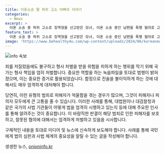 ```yaml
---
title: 이혼소송 딸 허위 고소 아빠의 이야기
categories:
  - News
excerpt: >
  이혼 소송 중 허위 고소로 징역형을 선고받은 모녀, 이혼 소송 중인 남편을 폭행 혐의로 고소한 A씨와 딸 B씨에게 징역 6개월에 집행유예 2년이 선고됐다. C씨가 녹음파일을 통해 폭행을 방어한 것으로 밝혀지면서 A씨와 B씨는 허위 고소로 무고 혐의를 받았고, 재판부는 무고죄를 엄히 처벌할 필요가 있다며 객관적인 증거에도 불구하고 피고인들의 반성이 부족하다고 판시했다.
feature_text: >
  이혼 소송 중 허위 고소로 징역형을 선고받은 모녀, 이혼 소송 중인 남편을 폭행 혐의로 고소한 A씨와 딸 B씨에게 징역 6개월에 집행유예 2년이 선고됐다. C씨가 녹음파일을 통해 폭행을 방어한 것으로 밝혀지면서 A씨와 B씨는 허위 고소로 무고 혐의를 받았고, 재판부는 무고죄를 엄히 처벌할 필요가 있다며 객관적인 증거에도 불구하고 피고인들의 반성이 부족하다고 판시했다.
image: 'https://www.behealthy4u.com/wp-content/uploads/2024/06/koreanews.jpg'
---
```


<p><img src="https://www.behealthy4u.com/wp-content/uploads/2024/06/koreanews.jpg" alt="info 속보" /></p>

<p>죄를 저질렀음에도 불구하고 형사 처벌을 받을 위험을 피하게 하는 행위를 막기 위해 국가는 형사 책임을 엄히 처벌합니다. 중요한 역할을 하는 녹음파일을 토대로 범행이 밝혀졌으며, 이는 중요한 증거로 활용되었습니다. 함정으로 진술을 불이익하게 하는 것에 대해서도 매우 엄격하게 대처해야 합니다.</p>

<p>당연히, 이런 유형의 범죄로 피해자가 억울함을 겪는 경우가 많으며, 그것이 피해자나 피의자 모두에게 큰 고통을 줄 수 있습니다. 이러한 사례를 통해, 대법원이나 대검찰청과 같은 국가의 사법 기관들이 어떻게 법을 엄격히 시행하고 있는지 등에 대해 주요한 인사를 통해 알려주는 것이 중요합니다. 이 바람직한 판결이 해당 범죄로 인한 피해자를 보호하고, 잘못된 혐의에 대해서는 엄격하게 처벌하고 있음을 시사합니다.</p>

<p>구체적인 내용을 토대로 미디어 및 뉴스에 신속하게 보도해야 합니다. 사례를 통해 국민에게 법의 심판과 사법 체계의 중요성을 알릴 수 있는 글을 작성해야 합니다.</p>
생생한 뉴스, <a href="https://onioninfo.kr" rel="dofollow">onioninfo.kr</a>



